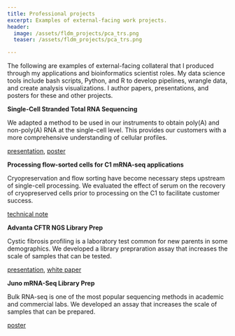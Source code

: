 ```yaml
---
title: Professional projects
excerpt: Examples of external-facing work projects.
header:
  image: /assets/fldm_projects/pca_trs.png
  teaser: /assets/fldm_projects/pca_trs.png

---
```


The following are examples of external-facing collateral that I produced through my applications and bioinformatics scientist roles. My data science tools include bash scripts, Python, and R to develop pipelines, wrangle data, and create analysis visualizations. I author papers, presentations, and posters for these and other projects.


**Single-Cell Stranded Total RNA Sequencing**

We adapted a method to be used in our instruments to obtain poly(A) and non-poly(A) RNA at the single-cell level. This provides our customers with a more comprehensive understanding of cellular profiles.

[presentation](https://github.com/benslack19/benslack19.github.io/blob/master/⁨assets⁩/⁨fldm_projects⁩/C1%20Single-Cell%20Genomics%20Apps%20and%20Total%20RNA%20Seq%20Customer%20deck%2020181205.pptx), [poster](https://github.com/benslack19/benslack19.github.io/blob/master//assets⁩/⁨fldm_projects⁩/C1%20Single-Cell%20Genomics%20Conference%20Poster%2074%20Ooi%20et%20al%2020181025.pdf)


**Processing flow-sorted cells for C1 mRNA-seq applications**

Cryopreservation and flow sorting have become necessary steps upstream of single-cell processing. We evaluated the effect of serum on the recovery of cryopreserved cells prior to processing on the C1 to facilitate customer success.

[technical note](https://github.com/benslack19/benslack19.github.io/blob/master/⁨assets⁩/⁨fldm_projects⁩/C1%20Processing%20Flow-Sorted%20Cryopreserved%20cells%20for%20mRNA%20sequencing%20(101-8419%20A1)%20201808.pdf)


**Advanta CFTR NGS Library Prep**

Cystic fibrosis profiling is a laboratory test common for new parents in some demographics. We developed a library prepraration assay that increases the scale of samples that can be tested.

[presentation](https://github.com/benslack19/benslack19.github.io/blob/master/assets/fldm_projects/AdvantaCFTR_datapack_main-deck_FINAL.pdf), [white paper](https://github.com/benslack19/benslack19.github.io/blob/master/assets/fldm_projects/AdvantaCFTR_datapack_white_paper_FINAL.pdf)


**Juno mRNA-Seq Library Prep**

Bulk RNA-seq is one of the most popular sequencing methods in academic and commercial labs. We developed an assay that increases the scale of samples that can be prepared.

[poster](https://github.com/benslack19/benslack19.github.io/blob/master/assets/fldm_projects/Juno%20RNA%20Seq%20Poster%20ESHG%202019%2020190619.pdf)
